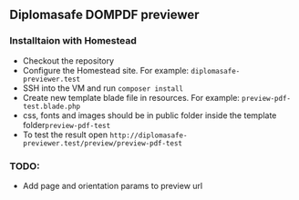 ## Diplomasafe DOMPDF previewer

### Installtaion with Homestead
- Checkout the repository
- Configure the Homestead site. For example: ```diplomasafe-previewer.test```
- SSH into the VM and run ```composer install```
- Create new template blade file in resources. For example: ```preview-pdf-test.blade.php```
- css, fonts and images should be in public folder inside the template folder```preview-pdf-test```
- To test the result open ```http://diplomasafe-previewer.test/preview/preview-pdf-test```

### TODO:
- Add page and orientation params to preview url